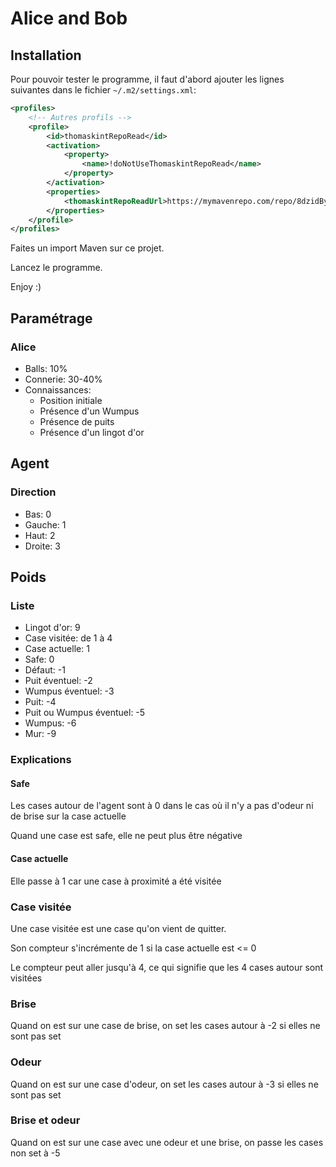 # Alice and Bob

## Installation

Pour pouvoir tester le programme, il faut d'abord ajouter les lignes suivantes dans le fichier ```~/.m2/settings.xml```:

```xml
<profiles>
    <!-- Autres profils -->
    <profile>
        <id>thomaskintRepoRead</id>
        <activation>
            <property>
                <name>!doNotUseThomaskintRepoRead</name>
            </property>
        </activation>
        <properties>
            <thomaskintRepoReadUrl>https://mymavenrepo.com/repo/8dzidBypsUURgH2LcpWV/</thomaskintRepoReadUrl>
        </properties>
    </profile>
</profiles>
```

Faites un import Maven sur ce projet.

Lancez le programme.

Enjoy :)

## Paramétrage
### Alice
* Balls: 10%
* Connerie: 30-40%
* Connaissances:
  * Position initiale
  * Présence d'un Wumpus
  * Présence de puits
  * Présence d'un lingot d'or

## Agent
### Direction
* Bas: 0
* Gauche: 1
* Haut: 2
* Droite: 3

## Poids
### Liste
* Lingot d'or: 9
* Case visitée: de 1 à 4
* Case actuelle: 1
* Safe: 0
* Défaut: -1
* Puit éventuel: -2
* Wumpus éventuel: -3
* Puit: -4
* Puit ou Wumpus éventuel: -5
* Wumpus: -6
* Mur: -9

### Explications
#### Safe
Les cases autour de l'agent sont à 0 dans le cas où il n'y a pas d'odeur ni de brise
sur la case actuelle

Quand une case est safe, elle ne peut plus être négative

#### Case actuelle
Elle passe à 1 car une case à proximité a été visitée

### Case visitée
Une case visitée est une case qu'on vient de quitter.

Son compteur s'incrémente de 1 si la case actuelle est <= 0

Le compteur peut aller jusqu'à 4, ce qui signifie que les 4 cases autour sont visitées

### Brise
Quand on est sur une case de brise, on set les cases autour à -2 si elles ne sont pas set

### Odeur
Quand on est sur une case d'odeur, on set les cases autour à -3 si elles ne sont pas set

### Brise et odeur
Quand on est sur une case avec une odeur et une brise, on passe les cases non set à -5